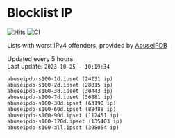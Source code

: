 # Blocklist IP

[![Hits](https://hits.seeyoufarm.com/api/count/incr/badge.svg?url=https%3A%2F%2Fgithub.com%2Fborestad%2Fblocklist-ip%2F&count_bg=%2379C83D&title_bg=%23555555&icon=&icon_color=%23E7E7E7&title=hits&edge_flat=false)](https://hits.seeyoufarm.com)  ![CI](https://img.shields.io/github/workflow/status/borestad/blocklist-ip/CI?style=flat-square)

Lists with worst IPv4 offenders, provided by [AbuseIPDB](https://www.abuseipdb.com/)

<!-- FOOTER-PLACEHOLDER -->
Updated every 5 hours<br>
Last update: `2023-10-25 - 10:19:34`
```
abuseipdb-s100-1d.ipset (24231 ip)
abuseipdb-s100-2d.ipset (28015 ip)
abuseipdb-s100-3d.ipset (30443 ip)
abuseipdb-s100-7d.ipset (36881 ip)
abuseipdb-s100-30d.ipset (63190 ip)
abuseipdb-s100-60d.ipset (88488 ip)
abuseipdb-s100-90d.ipset (112451 ip)
abuseipdb-s100-120d.ipset (135403 ip)
abuseipdb-s100-all.ipset (398054 ip)
```

